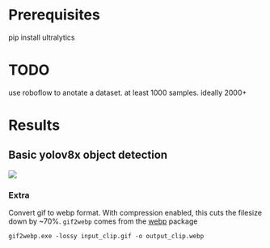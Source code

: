 # Prerequisites
pip install ultralytics

# TODO
use roboflow to anotate a dataset. at least 1000 samples. ideally 2000+

# Results
## Basic yolov8x object detection
<!-- ![Output video of yolov8x](.\images\README\20240519_WUL_SFatSD_left_24_clip.webp) -->
<img src=".\images\README\20240519_WUL_SFatSD_left_24_clip.webp">

### Extra
Convert gif to webp format. With compression enabled, this cuts the filesize down by ~70%.
`gif2webp` comes from the [webp](https://developers.google.com/speed/webp/docs/gif2webp) package
```
gif2webp.exe -lossy input_clip.gif -o output_clip.webp
```
